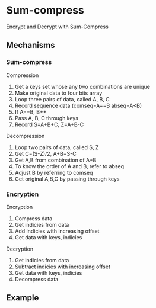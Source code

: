 # Sum-compress

Encrypt and Decrypt with Sum-Compress

## Mechanisms

### Sum-compress

Compression

1. Get a keys set whose any two combinations are unique
2. Make original data to four bits array
3. Loop three pairs of data, called A, B, C
4. Record sequence data (comseq=A==B abseq=A<B)
5. If A==B, B++
6. Pass A, B, C through keys
7. Record S=A+B+C, Z=A+B-C

Decompression

1. Loop two pairs of data, called S, Z
2. Get C=(S-Z)/2, A+B=S-C
3. Get A,B from combination of A+B
4. To know the order of A and B, refer to abseq
5. Adjust B by referring to comseq
6. Get original A,B,C by passing through keys

### Encryption

Encryption

1. Compress data
2. Get indicies from data
3. Add indicies with increasing offset
4. Get data with keys, indicies

Decryption

1. Get indicies from data
2. Subtract indicies with increasing offset
3. Get data with keys, indicies
4. Decompress data

## Example
